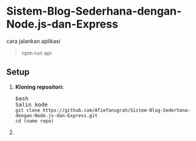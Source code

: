 # Sistem-Blog-Sederhana-dengan-Node.js-dan-Express

cara jalankan aplikasi

> npm run api


## Setup

1. **Kloning repositori:**

   <pre><div dir="auto"><div dir="auto">bash</div><div dir="auto"><div dir="auto"><div dir="auto"><span>Salin kode</span></div></div></div><div dir="ltr"><code>git clone https://github.com/Afiefanugrah/Sistem-Blog-Sederhana-dengan-Node.js-dan-Express.git
   cd (name repo)
   </code></div></div></pre>
2.
